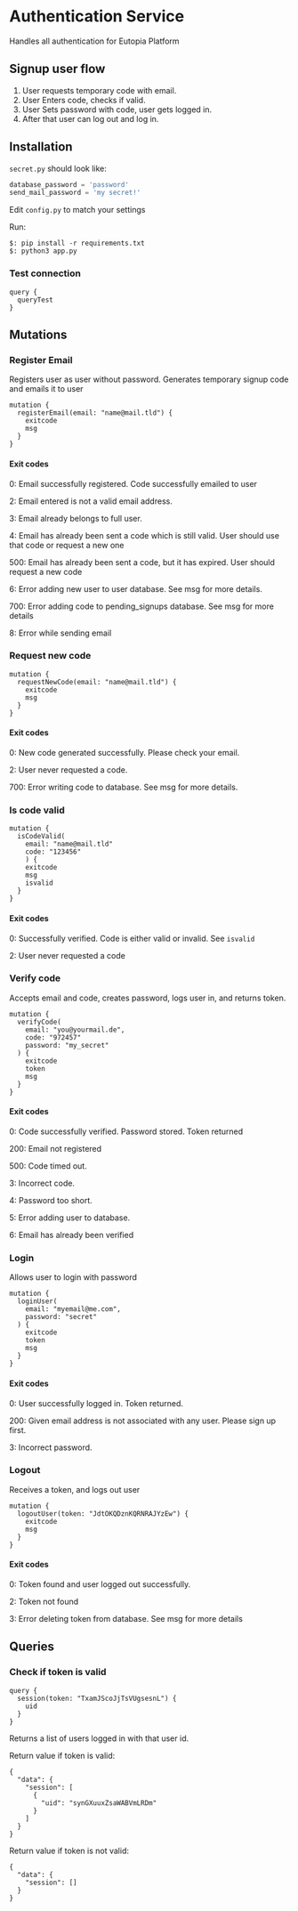 # Authentication Service

Handles all authentication for Eutopia Platform

## Signup user flow

1. User requests temporary code with email.
2. User Enters code, checks if valid.
3. User Sets password with code, user gets logged in.
4. After that user can log out and log in.

## Installation

`secret.py` should look like:
```python
database_password = 'password'
send_mail_password = 'my secret!'
```
Edit `config.py` to match your settings

Run:
```commandline
$: pip install -r requirements.txt
$: python3 app.py
```

### Test connection
```gql
query {
  queryTest
}
```

## Mutations

### Register Email
Registers user as user without password.
Generates temporary signup code
and emails it to user
```gql
mutation {
  registerEmail(email: "name@mail.tld") {
    exitcode
    msg
  }
}
```

#### Exit codes

0: Email successfully registered.
Code successfully emailed to user

2: Email entered is not a valid email address.

3: Email already belongs to full user. 

4: Email has already been sent a code which is still valid.
User should use that code or request a new one

500: Email has already been sent a code, but it has expired.
User should request a new code

6: Error adding new user to user database.
See msg for more details.

700: Error adding code to pending_signups database.
See msg for more details

8: Error while sending email

### Request new code
```gql
mutation {
  requestNewCode(email: "name@mail.tld") {
    exitcode
    msg
  }
}
```

#### Exit codes

0: New code generated successfully.
Please check your email.

2: User never requested a code.

700: Error writing code to database.
See msg for more details.

### Is code valid
```gql
mutation {
  isCodeValid(
    email: "name@mail.tld"
    code: "123456"
    ) {
    exitcode
    msg
    isvalid
  }
}
```

#### Exit codes

0: Successfully verified.
Code is either valid or invalid. See `isvalid`

2: User never requested a code

### Verify code
Accepts email and code, creates password,
logs user in, and returns token.
```gql
mutation {
  verifyCode(
    email: "you@yourmail.de",
    code: "972457"
    password: "my_secret"
  ) {
    exitcode
    token
    msg
  }
}
```

#### Exit codes

0: Code successfully verified.
Password stored.
Token returned

200: Email not registered

500: Code timed out.

3: Incorrect code.

4: Password too short.

5: Error adding user to database.

6: Email has already been verified

### Login
Allows user to login with password
```gql
mutation {
  loginUser(
    email: "myemail@me.com",
    password: "secret"
  ) {
    exitcode
    token
    msg
  }
}
```

#### Exit codes

0: User successfully logged in. Token returned.

200: Given email address is not associated with
any user. Please sign up first.

3: Incorrect password.

### Logout
Receives a token, and logs out user
```gql
mutation {
  logoutUser(token: "JdtOKQDznKQRNRAJYzEw") {
    exitcode
    msg
  }
}
```

#### Exit codes

0: Token found and user logged out successfully.

2: Token not found

3: Error deleting token from database.
See msg for more details

## Queries

### Check if token is valid

```gql
query {
  session(token: "TxamJScoJjTsVUgsesnL") {
    uid
  }
}
```
Returns a list of users logged in
with that user id.

Return value if token is valid:
```gql
{
  "data": {
    "session": [
      {
        "uid": "synGXuuxZsaWABVmLRDm"
      }
    ]
  }
}
```
Return value if token is not valid:
```gql
{
  "data": {
    "session": []
  }
}
```
